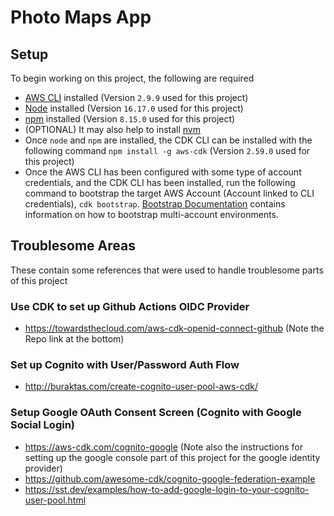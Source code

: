 # Photo Maps App

## Setup

To begin working on this project, the following are required

- [AWS CLI](https://docs.aws.amazon.com/cli/latest/userguide/getting-started-install.html) installed (Version `2.9.9` used for this project)
- [Node](https://nodejs.org/en/download/) installed (Version `16.17.0` used for this project)
- [npm](https://docs.npmjs.com/downloading-and-installing-node-js-and-npm) installed (Version `8.15.0` used for this project)
- (OPTIONAL) It may also help to install [nvm](https://www.freecodecamp.org/news/node-version-manager-nvm-install-guide/)
- Once `node` and `npm` are installed, the CDK CLI can be installed with the following command `npm install -g aws-cdk` (Version `2.59.0` used for this project)
- Once the AWS CLI has been configured with some type of account credentials, and the CDK CLI has been installed, run the following command to bootstrap the target AWS Account (Account linked to CLI credentials), `cdk bootstrap`. [Bootstrap Documentation](https://docs.aws.amazon.com/cdk/v2/guide/bootstrapping.html) contains information on how to bootstrap multi-account environments.

## Troublesome Areas

These contain some references that were used to handle troublesome parts of this project

### Use CDK to set up Github Actions OIDC Provider

- https://towardsthecloud.com/aws-cdk-openid-connect-github (Note the Repo link at the bottom)

### Set up Cognito with User/Password Auth Flow

- http://buraktas.com/create-cognito-user-pool-aws-cdk/

### Setup Google OAuth Consent Screen (Cognito with Google Social Login)

- https://aws-cdk.com/cognito-google (Note also the instructions for setting up the google console part of this project for the google identity provider)
- https://github.com/awesome-cdk/cognito-google-federation-example
- https://sst.dev/examples/how-to-add-google-login-to-your-cognito-user-pool.html

